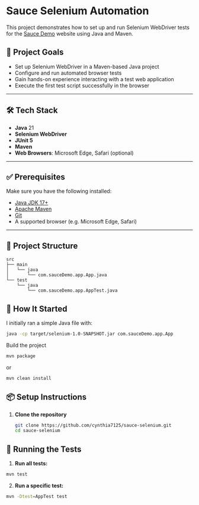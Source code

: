 # Sauce Selenium Automation

This project demonstrates how to set up and run Selenium WebDriver tests for the [Sauce Demo](https://www.saucedemo.com/) website using Java and Maven.

## 🚀 Project Goals

- Set up Selenium WebDriver in a Maven-based Java project
- Configure and run automated browser tests
- Gain hands-on experience interacting with a test web application
- Execute the first test script successfully in the browser

---

## 🛠️ Tech Stack

- **Java** 21
- **Selenium WebDriver**
- **JUnit 5**
- **Maven**
- **Web Browsers**: Microsoft Edge, Safari (optional)

---

## ✅ Prerequisites

Make sure you have the following installed:

- [Java JDK 17+](https://adoptium.net/)
- [Apache Maven](https://maven.apache.org/)
- [Git](https://git-scm.com/)
- A supported browser (e.g. Microsoft Edge, Safari)

---


## 📂 Project Structure
```
src
├── main
│   └── java
│       └── com.sauceDemo.app.App.java
└── test
    └── java
        └── com.sauceDemo.app.AppTest.java
```

## 🏁 How It Started

I initially ran a simple Java file with:

```bash
java -cp target/selenium-1.0-SNAPSHOT.jar com.sauceDemo.app.App
```
Build the project 
```bash
mvn package 
```
or
```
mvn clean install
```

## 📦 Setup Instructions


1. **Clone the repository**
   ```bash
   git clone https://github.com/cynthia7125/sauce-selenium.git
   cd sauce-selenium

## 🧪 Running the Tests

1. **Run all tests:**
```bash
mvn test
```

2. **Run a specific test:**
```bash
mvn -Dtest=AppTest test
```

